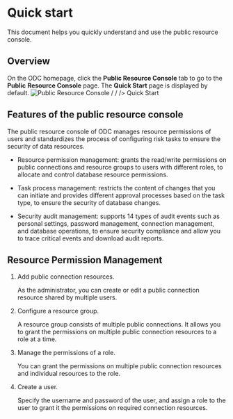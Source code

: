 Quick start 
================================

This document helps you quickly understand and use the public resource console. 

Overview 
-----------------------------

On the ODC homepage, click the **Public Resource Console** tab to go to the **Public** **Resource Console** page. The **Quick Start** page is displayed by default. ![Public Resource Console / / /> Quick Start](https://help-static-aliyun-doc.aliyuncs.com/assets/img/en-US/1303511561/p411751.png)

Features of the public resource console 
------------------------------------------------------------

The public resource console of ODC manages resource permissions of users and standardizes the process of configuring risk tasks to ensure the security of data resources. 

* Resource permission management: grants the read/write permissions on public connections and resource groups to users with different roles, to allocate and control database resource permissions.

  

* Task process management: restricts the content of changes that you can initiate and provides different approval processes based on the task type, to ensure the security of database changes.

  

* Security audit management: supports 14 types of audit events such as personal settings, password management, connection management, and database operations, to ensure security compliance and allow you to trace critical events and download audit reports.

  




Resource Permission Management 
---------------------------------------------------

1. Add public connection resources. 

   As the administrator, you can create or edit a public connection resource shared by multiple users.
   

2. Configure a resource group. 

   A resource group consists of multiple public connections. It allows you to grant the permissions on multiple public connection resources to a role at a time.
   

3. Manage the permissions of a role. 

   You can grant the permissions on multiple public connection resources and individual resources to the role.
   

4. Create a user. 

   Specify the username and password of the user, and assign a role to the user to grant it the permissions on required connection resources.
   



